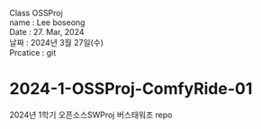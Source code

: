 Class OSSProj  
name : Lee boseong  
Date : 27. Mar, 2024  
날짜 : 2024년 3월 27일(수)  
Prcatice : git

# 2024-1-OSSProj-ComfyRide-01
2024년 1학기 오픈소스SWProj 버스태워조 repo
